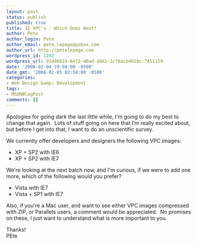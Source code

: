 ```yaml
---
layout: post
status: publish
published: true
title: IE VPC's - Which Ones Next?
author: Pete
author_login: Pete
author_email: pete.lepage@pobox.com
author_url: http://petelepage.com
wordpress_id: 1292
wordpress_url: 91d46819-8472-40ad-a661-2c78acb4018c:7451159
date: '2008-02-04 19:58:00 -0500'
date_gmt: '2008-02-05 02:58:00 -0500'
categories:
- Web Design &amp; Development
tags:
- MSDNBlogPost
comments: []
---
```

<p>Apologies for going dark the last little while, I'm going to do my best to change that again.  Lots of stuff going on here that I'm really excited about, but before I get into that, I want to do an unscientific survey.</p>
<p>We currently offer developers and designers the following VPC images:</p>
<ul>
<li>XP + SP2 with IE6</li>
<li>XP + SP2 with IE7</li>
</ul>
<p>We're looking at the next batch now, and I'm curious, if we were to add one more, which of the following would you prefer?</p>
<ul>
<li>Vista with IE7</li>
<li>Vista + SP1 with IE7</li>
</ul>
<p>Also, if you're a Mac user, and want to see either VPC images compressed with ZIP, or Parallels users, a comment would be appreciated.  No promises on these, I just want to understand what is more important to you.</p>
<p>Thanks!<br />
PEte</p>
<p><img src="http://blogs.msdn.com/aggbug.aspx?PostID=7451159" alt="" width="1" height="1" /></p>
